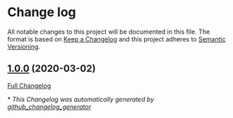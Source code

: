 # Change log

All notable changes to this project will be documented in this file. The format is based on [Keep a Changelog](http://keepachangelog.com/en/1.0.0/) and this project adheres to [Semantic Versioning](http://semver.org).

## [1.0.0](https://github.com/ploperations/ploperations-webhook_proxy/tree/1.0.0) (2020-03-02)

[Full Changelog](https://github.com/ploperations/ploperations-webhook_proxy/compare/268f5a77fb6dc31ec00a4d23a5058a0c2fb0fc87...1.0.0)



\* *This Changelog was automatically generated by [github_changelog_generator](https://github.com/github-changelog-generator/github-changelog-generator)*
